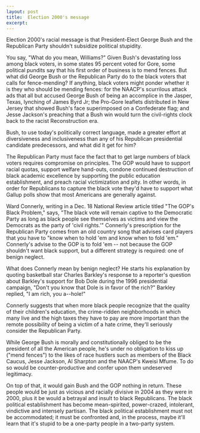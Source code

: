 ```yaml
---
layout: post
title:  Election 2000's message
excerpt:
---
```




            

    

            

Election 2000's racial message is that President-Elect George Bush and the Republican Party shouldn't subsidize political stupidity. 

You say, "What do you mean, Williams?" Given Bush's devastating loss among black voters, in some states 95 percent voted for Gore, some political pundits say that his first order of business is to mend fences. But what did George Bush or the Republican Party do to the black voters that calls for fence-mending? If anything, black voters might ponder whether it is they who should be mending fences: for the NAACP's scurrilous attack ads that all but accused George Bush of being an accomplice in the Jasper, Texas, lynching of James Byrd Jr; the Pro-Gore leaflets distributed in New Jersey that showed Bush's face superimposed on a Confederate flag; and Jesse Jackson's preaching that a Bush win would turn the civil-rights clock back to the racist Reconstruction era. 

Bush, to use today's politically correct language, made a greater effort at diversiveness and inclusiveness than any of his Republican presidential candidate predecessors, and what did it get for him? 

The Republican Party must face the fact that to get large numbers of black voters requires compromise on principles. The GOP would have to support racial quotas, support welfare hand-outs, condone continued destruction of black academic excellence by supporting the public education establishment, and preach racial victimization and pity. In other words, in order for Republicans to capture the black vote they'd have to support what Gallup polls show that most Americans are generally against. 

Ward Connerly, writing in a Dec. 18 National Review article titled "The GOP's Black Problem," says, "The black vote will remain captive to the Democratic Party as long as black people see themselves as victims and view the Democrats as the party of 'civil rights.'" Connerly's prescription for the Republican Party comes from an old country song that advises card players that you have to "know when to hold 'em and know when to fold 'em." Connerly's advise to the GOP is to fold 'em -- not because the GOP shouldn't want black support, but a different strategy is required: one of benign neglect. 

What does Connerly mean by benign neglect? He starts his explanation by quoting basketball star Charles Barkley's response to a reporter's question about Barkley's support for Bob Dole during the 1996 presidential campaign, "Don't you know that Dole is in favor of the rich?" Barkley replied, "I am rich, you a--hole!" 

Connerly suggests that when more black people recognize that the quality of their children's education, the crime-ridden neighborhoods in which many live and the high taxes they have to pay are more important than the remote possibility of being a victim of a hate crime, they'll seriously consider the Republican Party. 

While George Bush is morally and constitutionally obliged to be the president of all the American people, he's under no obligation to kiss up ("mend fences") to the likes of race hustlers such as members of the Black Caucus, Jesse Jackson, Al Sharpton and the NAACP's Kweisi Mfume. To do so would be counter-productive and confer upon them undeserved legitimacy. 

On top of that, it would gain Bush and the GOP nothing in return. These people would be just as vicious and racially divisive in 2004 as they were in 2000, plus it be would a betrayal and insult to black Republicans. The black political establishment has become mean-spirited, power-crazed, intolerant, vindictive and intensely partisan. The black political establishment must not be accommodated; it must be confronted and, in the process, maybe it'll learn that it's stupid to be a one-party people in a two-party system. 

        
